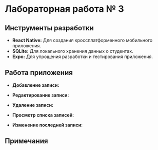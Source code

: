 # Лабораторная работа № 3

## Инструменты разработки

- **React Native:** Для создания кроссплатформенного мобильного приложения.
- **SQLite:** Для локального хранения данных о студентах.
- **Expo:** Для упрощения разработки и тестирования приложения.

## Работа приложения

- **Добавление записи:**

- **Редактирование записи:**

- **Удаление записи:**

- **Просмотр списка записей:**

- **Изменение последней записи:**

## Примечания
